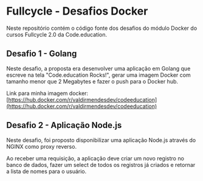 # Fullcycle - Desafios Docker

Neste repositório contém o código fonte dos desafios do módulo Docker do cursos Fullcycle 2.0 da Code.education.

## Desafio 1 - Golang

Neste desafio, a proposta era desenvolver uma aplicação em Golang que escreve na tela "Code.education Rocks!", gerar uma imagem Docker com tamanho menor que 2 Megabytes e fazer o push para o Docker hub.

Link para minha imagem docker: [https://hub.docker.com/r/valdirmendesdev/codeeducation](https://hub.docker.com/r/valdirmendesdev/codeeducation)

## Desafio 2 - Aplicação Node.js

Neste desafio, foi proposto disponibilizar uma aplicação Node.js através do NGINX como proxy reverso.

Ao receber uma requisição, a aplicação deve criar um novo registro no banco de dados, fazer um select de todos os registros já criados e retornar a lista de nomes para o usuário.